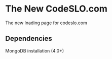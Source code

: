 # The New CodeSLO.com
The new lnading page for codeslo.com

## Dependencies
MongoDB installation (4.0+)
